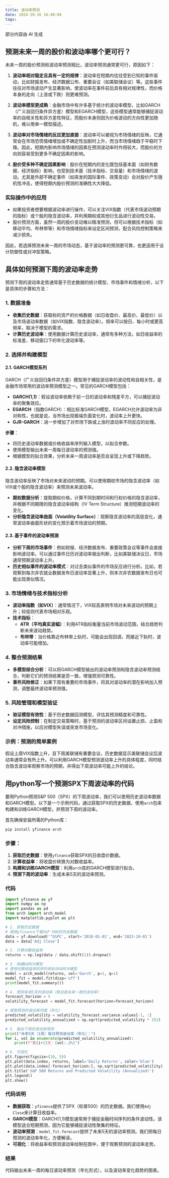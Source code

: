 ```yaml
---
title: 波动率预测
date: 2024-10-26 16:48:04
tags:
---
```


部分内容由 AI 生成

## 预测未来一周的股价和波动率哪个更可行？

未来一周的股价预测和波动率预测相比，波动率预测通常更可行，原因如下：

1. **波动率相对稳定且具有一定的规律**：波动率在短期内往往受到已知的事件驱动，比如财报发布、经济数据公布、重要会议（如美联储会议）等。这些事件往往对市场波动产生显著影响，使波动率在事件前后具有相对规律性，而价格本身的走向（上涨或下跌）则更难预测。

2. **波动率模型更成熟**：金融市场中有许多基于统计的波动率模型，比如GARCH（广义自回归条件异方差）模型和EGARCH模型，这些模型通常能够捕捉波动率的自相关性和异方差性特征，而股价本身则因为价格波动的方向性更加随机，难以用单一模型描述。

3. **波动率对市场情绪的反应更加直接**：波动率可以被视为市场情绪的反映，它通常会在市场恐慌情绪增加或不确定性加剧时上升，而当市场情绪趋于平稳时下降。因此，短期内影响市场情绪的因素在预测波动率时作用较大，而股价的方向则容易受到更多不确定因素的影响。

4. **股价受多种不确定因素影响**：股价在短期内的变化既包括基本面（如财务数据、经济指标）影响，也受到技术面（技术指标、交易量）和市场情绪的波动。尤其是外部不确定事件（如突发的国际事件、政策变动）会对股价产生随机性冲击，使得短期内股价预测的准确性大大降低。

### 实际操作中的应用
- 如果投资者想要根据波动率进行操作，可以关注VIX指数（代表市场波动预期的指标）或个股的隐含波动率，并利用期权或其他衍生品进行波动性交易。
- 股价预测方面，虽然一周的股价变动难以精准预测，但可以根据技术指标（如移动平均、布林带等）和市场情绪指标来设定区间预测，配合风险控制策略来减少损失。

因此，若选择预测未来一周的市场动态，基于波动率的预测更可靠，也更适用于设计防御性或对冲型策略。

## 具体如何预测下周的波动率走势

预测下周的波动率走势通常基于历史数据的统计模型、市场事件和情绪分析，以下是具体的步骤和方法：

### 1. **数据准备** 
   - **收集历史数据**：获取标的资产的价格数据（如日收盘价、最高价、最低价）以及市场波动率数据（如VIX指数、隐含波动率）。频率可以按日、每小时或更高频率，取决于模型的需求。
   - **计算历史波动率**：使用数据计算历史波动率，通常有多种方法，如日收益率的标准差、移动窗口下的年化波动率等。

### 2. **选择并构建模型**
   #### 2.1. GARCH模型系列
   GARCH（广义自回归条件异方差）模型用于捕捉波动率的波动性和自相关性，是金融市场常用的波动率预测模型之一。常见的GARCH模型包括：
   - **GARCH(1,1)**：假设波动率依赖于前一日的波动率和残差平方，可以捕捉波动率的聚集效应。
   - **EGARCH**（指数GARCH）：相比标准GARCH模型，EGARCH允许波动率为非对称性，也就是说，当市场出现极端负面变化时，波动率上升更快。
   - **GJR-GARCH**：进一步增加了对市场下跌或上涨时波动率不同反应的处理。

   **步骤**：
   - 将历史波动率数据或价格收益率序列输入模型，以拟合参数。
   - 使用模型输出未来一周每日波动率的预测值。
   - 根据模型的拟合效果，分析未来一周波动率是否会呈现上升或下降趋势。

   #### 2.2. 隐含波动率模型
   隐含波动率反映了市场对未来波动的预期。可以使用期权市场的隐含波动率（如VIX或个股的隐含波动率）来预测未来波动率。
   - **期权数据分析**：提取期权价格，计算不同到期时间和行权价格的隐含波动率，并根据不同期限的隐含波动率结构（IV Term Structure）推测短期波动率的变化。
   - **分析隐含波动率曲面（Volatility Surface）**：观察隐含波动率的高低变化，通常波动率曲面形状的变化预示着市场波动的预期。

   #### 2.3. 基于事件的波动率预测
   - **分析下周的市场事件**：例如财报、经济数据发布、重要政策会议等事件会直接影响波动率。可以通过事件日历对波动率做出判断，比如美联储决议日，市场通常预期波动率上升。
   - **历史相似事件的波动率模式**：对过去类似事件的市场反应进行分析。比如，若观察到每次非农就业数据发布日波动率显著上升，则本次非农数据发布日也可能出现类似情况。

### 3. **市场情绪与技术指标分析**
   - **波动率指数（如VIX）**：通常情况下，VIX较高表明市场对未来波动的预期上升；较低则代表市场相对乐观。
   - **技术指标**：
     - **ATR（平均真实波幅）**：利用ATR指标衡量当前市场波动范围，结合趋势判断未来波动趋势。
     - **布林带**：当价格靠近布林带上轨时，可能会出现回调，而接近下轨时，波动率可能增加。

### 4. **整合预测结果**
   - **多模型综合分析**：可以将GARCH模型输出的波动率预测和隐含波动率预测结合，判断它们的预测结果是否一致，增强预测可靠性。
   - **事件风险修正**：如果下周有重要的市场事件，将其对波动率的潜在影响加入预测，调整最终波动率预测值。

### 5. **风险管理和模型验证**
   - **验证模型有效性**：基于历史数据回测模型，评估其预测精度和可靠性。
   - **设定风险控制**：在制定交易策略时，基于预测的波动率区间设置止损、止盈和对冲措施，以应对模型失误或突发市场变化。 

### 示例：预测的简单案例
假设上周VIX指数上升，且下周美联储有重要会议，历史数据显示美联储会议后波动率通常会有所上升。可以利用GARCH模型预测波动率上升的具体程度，同时结合隐含波动率观察市场的预期，并得出下周波动率可能上升的结论。

## 用python写一个预测SPX下周波动率的代码

要用Python预测S&P 500（SPX）的下周波动率，我们可以使用历史波动率数据和GARCH模型。以下是一个示例代码，通过获取SPX的历史数据，使用`arch`包来构建和训练GARCH模型，并预测下周的波动率。

首先确保安装所需的Python库：

```python
pip install yfinance arch
```

### 步骤：

1. **获取历史数据**：使用`yfinance`获取SPX的日收盘价数据。
2. **计算收益率**：将收盘价转换为对数收益率。
3. **构建和训练GARCH模型**：利用`arch`库的GARCH模型进行拟合。
4. **预测下周的波动率**：生成未来5天的波动率预测。

### 代码

```python
import yfinance as yf
import numpy as np
import pandas as pd
from arch import arch_model
import matplotlib.pyplot as plt

# 1. 获取历史数据
# 使用yfinance下载S&P 500的历史数据
data = yf.download('^GSPC', start='2018-01-01', end='2023-10-01')
data = data['Adj Close']

# 2. 计算对数收益率
returns = np.log(data / data.shift(1)).dropna()

# 3. 构建GARCH模型
# 使用对数收益率的序列来拟合GARCH模型
model = arch_model(returns, vol='Garch', p=1, q=1)
model_fit = model.fit(disp='off')
print(model_fit.summary())

# 4. 预测未来5天的波动率（假设是未来一周的波动率）
forecast_horizon = 5
volatility_forecast = model_fit.forecast(horizon=forecast_horizon)

# 提取预测的波动率均值（年化）
predicted_volatility = volatility_forecast.variance.values[-1, :]
predicted_volatility_annualized = np.sqrt(predicted_volatility * 252)

# 5. 输出下周的波动率预测
print("未来5天（1周）每日预测波动率（年化）：")
for i, vol in enumerate(predicted_volatility_annualized):
    print(f"第{i+1}天：{vol:.2%}")

# 6. 可视化
plt.figure(figsize=(10, 5))
plt.plot(data.index, returns, label='Daily Returns', color='blue')
plt.plot(data.index[-forecast_horizon:], np.sqrt(predicted_volatility) * np.sqrt(252), label='Predicted Volatility', color='red')
plt.title('S&P 500 Returns and Predicted Volatility (Annualized)')
plt.legend()
plt.show()
```

### 代码说明

- **数据获取**：`yfinance`提供了SPX（标普500）的历史数据。我们使用`Adj Close`来计算日收益率。
- **GARCH模型**：GARCH(1,1)模型通常用于捕捉金融时间序列的条件波动性。该模型适合短期预测，因为它能够捕捉波动性聚集的特征。
- **波动率预测**：`model_fit.forecast`提供了未来5天的波动率预测。我们把每日预测的波动率年化，方便解读。
- **可视化**：将收益率和预测波动率绘制在图中，便于观察预测的波动率走势。

### 结果

代码输出未来一周的每日波动率预测（年化形式），以及波动率变化趋势的图表。
